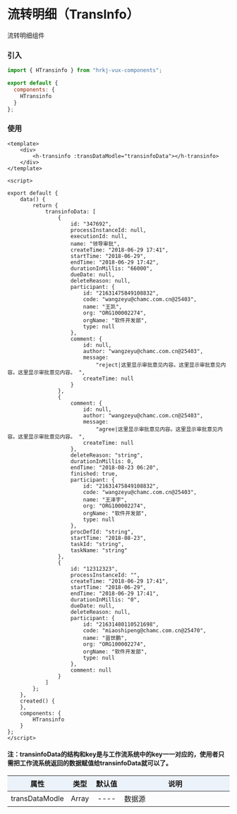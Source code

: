 # 流转明细（TransInfo）

流转明细组件

<trans-info />

### 引入

```js
import { HTransinfo } from "hrkj-vux-components";

export default {
  components: {
    HTransinfo
  }
};
```

### 使用

```vue
<template>
    <div>
        <h-transinfo :transDataModle="transinfoData"></h-transinfo>
    </div>
</template>

<script>

export default {
    data() {
        return {
            transinfoData: [
                {
                    id: "347692",
                    processInstanceId: null,
                    executionId: null,
                    name: "领导审批",
                    createTime: "2018-06-29 17:41",
                    startTime: "2018-06-29",
                    endTime: "2018-06-29 17:42",
                    durationInMillis: "66000",
                    dueDate: null,
                    deleteReason: null,
                    participant: {
                        id: "21631475849108832",
                        code: "wangzeyu@chamc.com.cn@25403",
                        name: "王凯",
                        org: "ORG100002274",
                        orgName: "软件开发部",
                        type: null
                    },
                    comment: {
                        id: null,
                        author: "wangzeyu@chamc.com.cn@25403",
                        message:
                            "reject|这里显示审批意见内容。这里显示审批意见内容。这里显示审批意见内容。 ",
                        createTime: null
                    }
                },
                {
                    comment: {
                        id: null,
                        author: "wangzeyu@chamc.com.cn@25403",
                        message:
                            "agree|这里显示审批意见内容。这里显示审批意见内容。这里显示审批意见内容。 ",
                        createTime: null
                    },
                    deleteReason: "string",
                    durationInMillis: 0,
                    endTime: "2018-08-23 06:20",
                    finished: true,
                    participant: {
                        id: "21631475849108832",
                        code: "wangzeyu@chamc.com.cn@25403",
                        name: "王泽宇",
                        org: "ORG100002274",
                        orgName: "软件开发部",
                        type: null
                    },
                    procDefId: "string",
                    startTime: "2018-08-23",
                    taskId: "string",
                    taskName: "string"
                },
                {
                    id: "12312323",
                    processInstanceId: "",
                    createTime: "2018-06-29 17:41",
                    startTime: "2018-06-29",
                    endTime: "2018-06-29 17:41",
                    durationInMillis: "0",
                    dueDate: null,
                    deleteReason: null,
                    participant: {
                        id: "21631480110521698",
                        code: "miaoshipeng@chamc.com.cn@25470",
                        name: "苗世鹏",
                        org: "ORG100002274",
                        orgName: "软件开发部",
                        type: null
                    },
                    comment: null
                }
            ]
        };
    },
    created() {
    },
    components: {
        HTransinfo
    }
};
</script>

```

#### 注：transinfoData的结构和key是与工作流系统中的key一一对应的，使用者只需把工作流系统返回的数据赋值给transinfoData就可以了。

<test />

|   属性   |  类型  | 默认值  | 说明     |
| :------: | :----: | :-----: | :------- |
|  transDataModle   | Array |  ---- | 数据源    |

<style scoped>
    table {
      width: 100%; /*表格宽度*/
      border-collapse: collapse; /*使用单一线条的边框*/
      empty-cells: show; /*单元格无内容依旧绘制边框*/
  }
	
  table th,td {
    height: 35px; /*统一每一行的默认高度*/
  }
	
  table th {
      font-weight: bold; /*加粗*/
      text-align: center !important; /*内容居中，加上 !important 避免被 Markdown 样式覆盖*/
      background: #ECF2F9; /*背景色*/
      white-space: nowrap; /*表头内容强制在一行显示*/
  }
	
  /* 隔行变色 */
  table tbody tr:nth-child(2n) {
      background: #F4F7FB; 
  }
  /* 悬浮变色 */
  /* table tr:hover {
      background: #B2B2B2; 
  }
	 */
  /* 首列不换行 */
  table td:nth-child(1) {
      white-space: nowrap; 
  }
  /* 指定列宽度 */
  table th:nth-of-type(4) {  
    width: 100%;
    white-space: nowrap;
  }
</style>